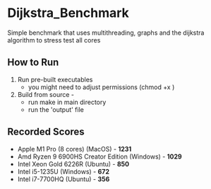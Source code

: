 # Dijkstra_Benchmark
Simple benchmark that uses multithreading, graphs and the dijkstra algorithm to stress test all cores

## How to Run

 1. Run pre-built executables
	 - you might need to adjust permissions (chmod +x <file>)
 2. Build from source - 
	 - run make in main directory
	 - run the 'output' file
## Recorded Scores
- Apple M1 Pro (8 cores) (MacOS) - **1231**
- Amd Ryzen 9 6900HS Creator Edition (Windows) - **1029**
- Intel Xeon Gold 6226R (Ubuntu) - **850**
- Intel i5-1235U (Windows) - **672**
- Intel i7-7700HQ (Ubuntu) -  **356**


